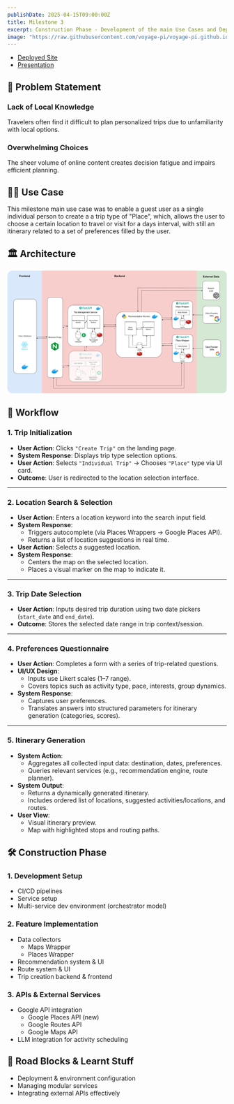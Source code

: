 ```yaml
---
publishDate: 2025-04-15T09:00:00Z
title: Milestone 3
excerpt: Construction Phase - Development of the main Use Cases and Deployment of MVC. 
image: "https://raw.githubusercontent.com/voyage-pi/voyage-pi.github.io/main/src/assets/images/M3.png"
---
```


- [Deployed Site](http://www.voyage-pi.com)
- [Presentation](https://drive.google.com/file/d/14MX6Hoafjy8z51XecVFRdiTjOh3L54tn/view?usp=drive_link)

## 🧩 Problem Statement

### Lack of Local Knowledge
Travelers often find it difficult to plan personalized trips due to unfamiliarity with local options.

### Overwhelming Choices
The sheer volume of online content creates decision fatigue and impairs efficient planning.


## 🧑‍💻 Use Case
This milestone main use case was to enable a guest user as a single individual person to create a a trip type of "Place", which, allows the user to choose a certain location to travel or visit for a days interval, with still an itinerary related to a set of preferences filled by the user.

## 🏛️ Architecture
![New Architecture](../../assets/images/M3Architecture.png)

## 🧭 Workflow 

### 1. Trip Initialization
- **User Action**: Clicks `"Create Trip"` on the landing page.
- **System Response**: Displays trip type selection options.
- **User Action**: Selects `"Individual Trip"` → Chooses `"Place"` type via UI card.
- **Outcome**: User is redirected to the location selection interface.

---

### 2. Location Search & Selection
- **User Action**: Enters a location keyword into the search input field.
- **System Response**:
  - Triggers autocomplete (via Places Wrappers -> Google Places API).
  - Returns a list of location suggestions in real time.
- **User Action**: Selects a suggested location.
- **System Response**:
  - Centers the map on the selected location.
  - Places a visual marker on the map to indicate it.

---

### 3. Trip Date Selection
- **User Action**: Inputs desired trip duration using two date pickers (`start_date` and `end_date`).
- **Outcome**: Stores the selected date range in trip context/session.

---

### 4. Preferences Questionnaire
- **User Action**: Completes a form with a series of trip-related questions.
- **UI/UX Design**:
  - Inputs use Likert scales (1–7 range).
  - Covers topics such as activity type, pace, interests, group dynamics.
- **System Response**:
  - Captures user preferences.
  - Translates answers into structured parameters for itinerary generation (categories, scores).

---

### 5. Itinerary Generation
- **System Action**:
  - Aggregates all collected input data: destination, dates, preferences.
  - Queries relevant services (e.g., recommendation engine, route planner).
- **System Output**:
  - Returns a dynamically generated itinerary.
  - Includes ordered list of locations, suggested activities/locations, and routes.
- **User View**:
  - Visual itinerary preview.
  - Map with highlighted stops and routing paths.

## 🛠️ Construction Phase 

### 1. **Development Setup**
- CI/CD pipelines
- Service setup
- Multi-service dev environment (orchestrator model)

### 2. **Feature Implementation**
- Data collectors
  - Maps Wrapper
  - Places Wrapper
- Recommendation system & UI
- Route system & UI 
- Trip creation backend & frontend

### 3. **APIs & External Services**
- Google API integration
  - Google Places API (new)
  - Google Routes API 
  - Google Maps API
- LLM integration for activity scheduling


## 🧠 Road Blocks & Learnt Stuff 
- Deployment & environment configuration
- Managing modular services
- Integrating external APIs effectively




